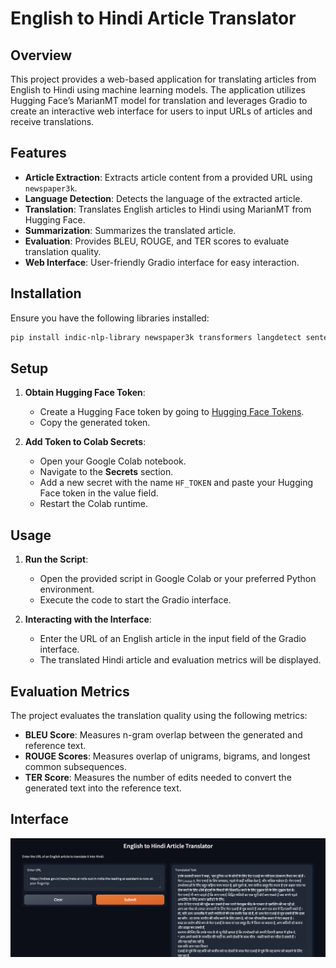# English to Hindi Article Translator

## Overview

This project provides a web-based application for translating articles from English to Hindi using machine learning models. The application utilizes Hugging Face’s MarianMT model for translation and leverages Gradio to create an interactive web interface for users to input URLs of articles and receive translations.

## Features

- **Article Extraction**: Extracts article content from a provided URL using `newspaper3k`.
- **Language Detection**: Detects the language of the extracted article.
- **Translation**: Translates English articles to Hindi using MarianMT from Hugging Face.
- **Summarization**: Summarizes the translated article.
- **Evaluation**: Provides BLEU, ROUGE, and TER scores to evaluate translation quality.
- **Web Interface**: User-friendly Gradio interface for easy interaction.

## Installation

Ensure you have the following libraries installed:

```bash
pip install indic-nlp-library newspaper3k transformers langdetect sentencepiece torch sacrebleu rouge-score pyterrier nltk gradio
```

## Setup

1. **Obtain Hugging Face Token**:
   - Create a Hugging Face token by going to [Hugging Face Tokens](https://huggingface.co/settings/tokens).
   - Copy the generated token.

2. **Add Token to Colab Secrets**:
   - Open your Google Colab notebook.
   - Navigate to the **Secrets** section.
   - Add a new secret with the name `HF_TOKEN` and paste your Hugging Face token in the value field.
   - Restart the Colab runtime.

## Usage

1. **Run the Script**:
   - Open the provided script in Google Colab or your preferred Python environment.
   - Execute the code to start the Gradio interface.

2. **Interacting with the Interface**:
   - Enter the URL of an English article in the input field of the Gradio interface.
   - The translated Hindi article and evaluation metrics will be displayed.


## Evaluation Metrics

The project evaluates the translation quality using the following metrics:

- **BLEU Score**: Measures n-gram overlap between the generated and reference text.
- **ROUGE Scores**: Measures overlap of unigrams, bigrams, and longest common subsequences.
- **TER Score**: Measures the number of edits needed to convert the generated text into the reference text.

## Interface

  ![Web Interface](image.png)
